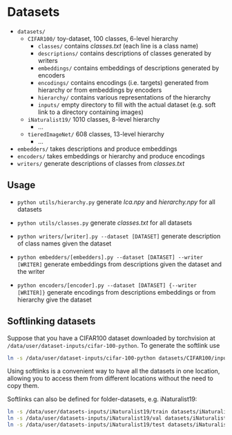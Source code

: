 # Datasets

- `datasets/`
  - `CIFAR100/` toy-dataset, 100 classes, 6-level hierarchy
    - `classes/` contains *classes.txt* (each line is a class name)
    - `descriptions/` contains descriptions of classes generated by writers
    - `embeddings/` contains embeddings of descriptions generated by encoders
    - `encodings/` contains encodings (i.e. targets) generated from hierarchy
      or from embeddings by encoders
    - `hierarchy/` contains various representations of the hierarchy
    - `inputs/` empty directory to fill with the actual dataset
      (e.g. soft link to a directory containing images)
  - `iNaturalist19/` 1010 classes, 8-level hierarchy
    - ...
  - `tieredImageNet/` 608 classes, 13-level hierarchy
    - ...
- `embedders/` takes descriptions and produce embeddings
- `encoders/` takes embeddings or hierarchy and produce encodings
- `writers/` generate descriptions of classes from *classes.txt*

## Usage

- `python utils/hierarchy.py` generate *lca.npy* and *hierarchy.npy* for all datasets
- `python utils/classes.py` generate *classes.txt* for all datasets

- `python writers/[writer].py --dataset [DATASET]` generate description of
  class names given the dataset
- `python embedders/[embedders].py --dataset [DATASET] --writer [WRITER]` generate
  embeddings from descriptions given the dataset and the writer

- `python encoders/[encoder].py --dataset [DATASET] {--writer [WRITER]}` generate
  encodings from descriptions embeddings or from hierarchy give the dataset

## Softlinking datasets

Suppose that you have a CIFAR100 dataset downloaded by torchvision at
`/data/user/dataset-inputs/cifar-100-python`. To generate the softlink use

```bash
ln -s /data/user/dataset-inputs/cifar-100-python datasets/CIFAR100/inputs/cifar-100-python
```

Using softlinks is a convenient way to have all the datasets in one location,
allowing you to access them from different locations without the need to copy
them.

Softlinks can also be defined for folder-datasets, e.g. iNaturalist19:

```bash
ln -s /data/user/datasets-inputs/iNaturalist19/train datasets/iNaturalist19/inputs/train
ln -s /data/user/datasets-inputs/iNaturalist19/val datasets/iNaturalist19/inputs/val
ln -s /data/user/datasets-inputs/iNaturalist19/test datasets/iNaturalist19/inputs/test
```
